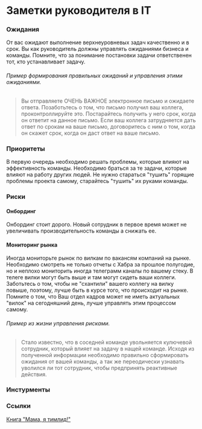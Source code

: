# Заметки руководителя в IT
### Ожидания
От вас ожидают выполнение верхнеуровневых задач качественно и в срок.
Вы как руководитель должны управлять ожиданиями бизнеса и команды. Помните, что за понимание постановки задачи ответственен тот, кто устанавливает задачу.
###### Пример формирования правильных ожиданий и управления этими ожиданиями. 
> Вы отправляете ОЧЕНЬ ВАЖНОЕ электронное письмо и ожидаете ответа. Позаботьтесь о том, что письмо получил ваш коллега, проконтроллируйте это. Постарайтесь получить у него срок, когда он ответит на данное письмо. Если ваш коллега затрудняется дать ответ по срокам на ваше письмо, договоритесь с ним о том, когда он скажет срок, когда он даст ответ на ваше письмо.

### Приоритеты
В первую очередь необходимо решать проблемы, которые влияют на эффективность команды. Необходимо браться за те задачи, которые влияют на работу других людей. Не нужно стараться "тушить" горящие проблемы проекта самому, старайтесь "тушить" их руками команды.

### Риски
#### Онбординг
Онбординг стоит дорого. Новый сотрудник в первое время может не увеличивать производительность команды а снижать ее.

#### Мониторинг рынка
Иногда мониторьте рынок по вилкам по вакансям компаний на рынке. Необходимо смотреть не только отчеты с Хабра за прошлое полугодие, но и неплохо мониторить иногда телеграмм каналы по вашему стеку. В телеге вилки могут быть выше и там могут сидеть ваши коллеги. Заботьтесь о том, чтобы не "схантили" вашего коллегу на вилку повыше, поэтому, лучше быть в курсе того, что происходит на рынке. Помните о том, что Ваш отдел кадров может не иметь актуальных "вилок" на сегодняшний день, лучше управлять этим процессом самому.

###### Пример из жизни управления рисками. 
>Стало известно, что в соседней команде увольняется кулючевой сотрудник, который влияет на задачу в нащей команде. Исходя из полученной информации необходимо правильно сформировать ожидания от вашей команды, а так же переодически узнавать уволился ли тот сотрудник, чтобы предпринять реактивные действия. 

### Инстурменты


### Ссылки
<a href="https://www.litres.ru/marina-pereskokova/mama-ya-timlid-prakticheskie-sovety-po-rukovod-65588686/?utm_medium=cpc&utm_source=google&utm_campaign=smart_shopping%7C13524850017&utm_term=&utm_content=pla-293946777986%7Ccid%7C13524850017%7Caid%7C527887389539%7Cgid%7C127216803721%7Cpos%7C%7Csrc%7Cu_%7Cdvc%7Cc%7Creg%7C9047025%7Crin%7C&gclid=Cj0KCQjwvaeJBhCvARIsABgTDM7lSVIGFMnaD8N2oKX4ENTXmx4WPFV8REto3FwVEgt23GuIgxUfOkoaAk1BEALw_wcB">Книга "Мама, я тимлид!"</a>
